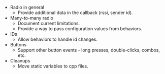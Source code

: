 * Radio in general
  * Provide additional data in the callback (rssi, sender id).
* Many-to-many radio
  * Document current limitations.
  * Provide a way to pass configuration values from behaviors.
* IDs
  * Allow behaviors to handle id changes.
* Buttons
  * Support other button events - long presses, double-clicks, combos, etc.
* Cleanups
  * Move static variables to cpp files.
